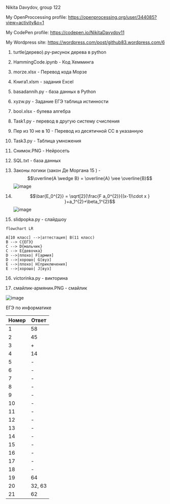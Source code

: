 
Nikita Davydov, group 122

My OpenProccessing profile: https://openprocessing.org/user/344085?view=activity&o=1

My CodePen profile: https://codepen.io/NikitaDavydov11

My Wordpress site: https://wordpress.com/post/github83.wordpress.com/6 

1. turtle(дерево).py-рисунок дерева в python

2. HammingCode.ipynb - Код Хемминга

3. morze.xlsx - Перевод кода Морзе

4. Книга1.xlsm - задания Excel

5. basadannih.py - база данных в Python

6. xyzw.py - Задание ЕГЭ таблица истинности

7. bool.xlsx - булева алгебра

8. Task1.py - перевод в другую систему счисления

9. Пер из 10 не в 10 - Перевод из десятичной СС в указанную

10. Task3.py - Таблица умножения

11. Снимок.PNG - Нейросеть

12. SQL.txt - база данных

13. Законы логики (закон Де Моргана 15 ) - 
$$\overline{A \wedge B} = \overline{A} \vee \overline{B}$$
![image](https://user-images.githubusercontent.com/114381781/198812929-fc1d0007-4181-45e7-803e-42a2f58d9013.png)

14. $$\bar{E_0^{2}} = \sqrt[2]{\frac{F a_0^{2}}{(x-1)\cdot x } }+a_1^{2}+\beta_1^{2}$$
![image](https://user-images.githubusercontent.com/114381781/204203605-8bd8e7b4-31fa-4d5f-ac6b-a1ab9a3aa2e9.png)


15. slidpopka.py - слайдшоу

```mermaid
flowchart LR

A[10 класс] -->|аттестация| B(11 класс)
B --> C{ЕГЭ}
C --> D{мальчик}
C --> E{девочка}
D -->|плохо| F[армия]
D -->|хорошо| G[вуз]
E -->|плохо| H[приключения]
E -->|хорошо| J[вуз]
```


16. victorinka.py - викторина

17. смайлик-армянин.PNG - смайлик

![image](https://user-images.githubusercontent.com/114381781/206972240-8102ae50-2f44-4ddb-9778-2c00a5a6a505.png)


ЕГЭ по информатике

| Номер | Ответ |
| ------ | ------ |
| 1 | 58 |
| 2 | 45 |
| 3 | +|
| 4 | 14 |
| 5 | - |
| 6 | - |
| 7 | - |
| 8 | - |
| 9 | - |
| 10 | - |
| 11 | - |
| 12 | - |
| 13 | - |
| 14 | - |
| 15 | - |
| 16 | - |
| 17 | - |
| 18 | - |
| 19 | 64 |
| 20 | 32, 63 |
| 21 | 62 |
